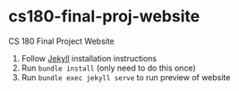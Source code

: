 # cs180-final-proj-website

CS 180 Final Project Website 

1. Follow [Jekyll](https://jekyllrb.com/docs/) installation instructions
2. Run `bundle install` (only need to do this once)
3. Run `bundle exec jekyll serve` to run preview of website
